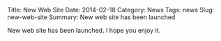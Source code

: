 Title: New Web Site
Date: 2014-02-18
Category: News
Tags: news
Slug: new-web-site
Summary: New web site has been launched

New web site has been launched. I hope you enjoy it.
